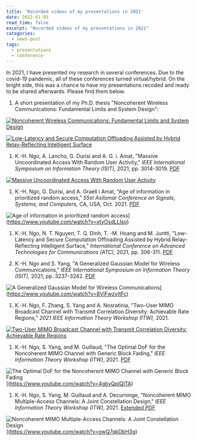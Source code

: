 ```yaml
---
title: 'Recorded videos of my presentations in 2021'
date: 2022-01-05
read_time: false
excerpt: "Recorded videos of my presentations in 2021"
categories:
  - news-post
tags:
  - presentations
  - conference
---
```


In 2021, I have presented my research in several conferences. Due to the covid-19 pandemic, all of these conferences turned virtual/hybrid. On the bright side, this was a chance to have my presentations recoded and ready to be shared afterwards. Please find them below.

1. A short presentation of my Ph.D. thesis "Noncoherent Wireless Communications: Fundamental Limits and System Design": 

[![Noncoherent Wireless Communications: Fundamental Limits and System Design](https://img.youtube.com/vi/EbpBFH7-kpY/0.jpg)](https://www.youtube.com/watch?v=EbpBFH7-kpY)

[![Low-Latency and Secure Computation Offloading Assisted by Hybrid Relay-Reflecting Intelligent Surface](https://img.youtube.com/vi/B1Y-CbGewAw/0.jpg)](https://www.youtube.com/watch?v=B1Y-CbGewAw)

1. K.-H. Ngo, A. Lancho, G. Durisi and A. G. i. Amat, "Massive Uncoordinated Access With Random User Activity," *IEEE International Symposium on Information Theory (ISIT),* 2021, pp. 3014-3019. [PDF](https://arxiv.org/pdf/2103.09721.pdf)

[![Massive Uncoordinated Access With Random User Activity](https://img.youtube.com/vi/6Vr5ZKZzIjw/0.jpg)](https://www.youtube.com/watch?v=6Vr5ZKZzIjw)

1. K.-H. Ngo, G. Durisi, and A. Graell i Amat, “Age of information in prioritized random access,” *55st Asilomar Conference on Signals, Systems, and Computers,* CA, USA, Oct. 2021. [PDF](https://arxiv.org/pdf/2112.01182.pdf)

![Age of information in prioritized random access](https://img.youtube.com/vi/xtyOsdLLIso/0.jpg)](https://www.youtube.com/watch?v=xtyOsdLLIso)

1. K.-H. Ngo, N. T. Nguyen, T. Q. Dinh, T. -M. Hoang and M. Juntti, "Low-Latency and Secure Computation Offloading Assisted by Hybrid Relay-Reflecting Intelligent Surface," *International Conference on Advanced Technologies for Communications (ATC),* 2021, pp. 306-311. [PDF](https://arxiv.org/pdf/2109.01335.pdf)

1. K.-H. Ngo and S. Yang, "A Generalized Gaussian Model for Wireless Communications," *IEEE International Symposium on Information Theory (ISIT),* 2021, pp. 3237-3242. [PDF](https://research.chalmers.se/publication/522211/file/522211_AdditionalFile_2ad4209d.pdf)

![A Generalized Gaussian Model for Wireless Communications](https://img.youtube.com/vi/8ViFwzyItFc/0.jpg)](https://www.youtube.com/watch?v=8ViFwzyItFc)

1. K.-H. Ngo, F. Zhang, S. Yang and A. Nosratinia, "Two-User MIMO Broadcast Channel with Transmit Correlation Diversity: Achievable Rate Regions," *2021 IEEE Information Theory Workshop (ITW),* 2021.

[![Two-User MIMO Broadcast Channel with Transmit Correlation Diversity: Achievable Rate Regions](https://img.youtube.com/vi/IrTPDHCO9O4/0.jpg)](https://www.youtube.com/watch?v=EIrTPDHCO9O4)

1. K.-H. Ngo, S. Yang, and M. Guillaud, "The Optimal DoF for the Noncoherent MIMO Channel with Generic Block Fading," *IEEE Information Theory Workshop (ITW)*, 2021. [PDF](https://arxiv.org/pdf/2009.11556.pdf)

![The Optimal DoF for the Noncoherent MIMO Channel with Generic Block Fading](https://img.youtube.com/vi/4gbvQplQITA/0.jpg)](https://www.youtube.com/watch?v=4gbvQplQITA)

1. K.-H. Ngo, S. Yang, M. Guillaud and A. Decurninge, "Noncoherent MIMO Multiple-Access Channels: A Joint Constellation Design," *IEEE Information Theory Workshop (ITW),* 2021. [Extended PDF](https://arxiv.org/pdf/2009.11548.pdf)

![Noncoherent MIMO Multiple-Access Channels: A Joint Constellation Design](https://img.youtube.com/vi/owQ7qkDbH3g/0.jpg)](https://www.youtube.com/watch?v=owQ7qkDbH3g)
